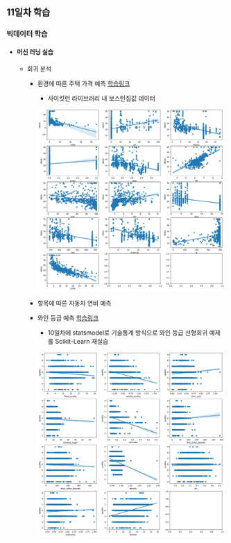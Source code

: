 ## 11일차 학습
### 빅데이터 학습

- #### 머신 러닝 실습
    - 회귀 분석
        - 환경에 따른 주택 가격 예측 [학습링크](https://github.com/KangJeongTaek/bigdata-analysis-2024/blob/main/day11/da23_보스턴주택가격_회귀분석.ipynb)
            - 사이킷런 라이브러리 내 보스턴집값 데이터

            ![산점도](https://raw.githubusercontent.com/KangJeongTaek/bigdata-analysis-2024/main/images/ba023.png)

        - 항목에 따른 자동차 연비 예측


        - 와인 등급 예측 [학습링크](https://github.com/KangJeongTaek/bigdata-analysis-2024/blob/main/day11/da24_와인품질등급_회귀분석.ipynb)
            - 10일차에 statsmodel로 기술통계 방식으로 와인 등급 선형회귀 예제를 Scikit-Learn 재실습

            ![산점도](https://raw.githubusercontent.com/KangJeongTaek/bigdata-analysis-2024/main/images/ba024.png)